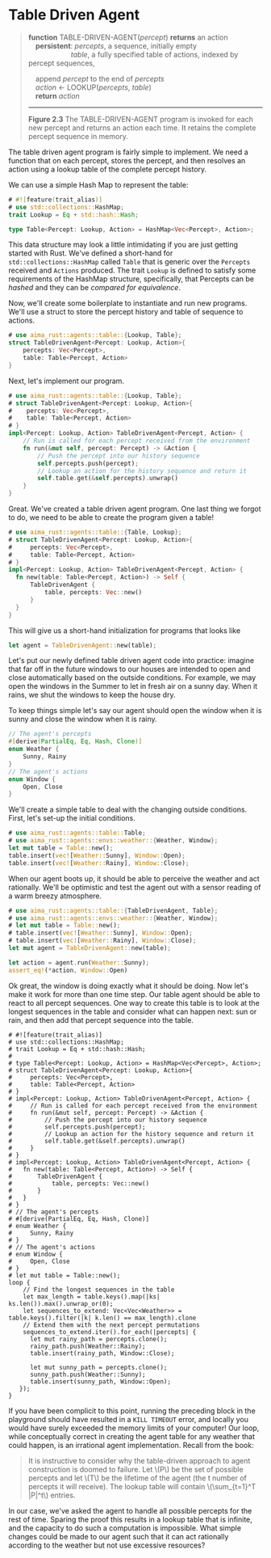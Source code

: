 # Table Driven Agent

> __function__ TABLE-DRIVEN-AGENT(_percept_) __returns__ an action  
> &emsp;__persistent__: _percepts_, a sequence, initially empty  
> &emsp;&emsp;&emsp;&emsp;&emsp;&emsp;_table_, a fully specified table of actions, indexed by percept sequences, <br/>
> 
> &emsp;append _percept_ to the end of _percepts_  
> &emsp;_action_ &larr; LOOKUP(_percepts_, _table_)  
> &emsp;__return__ _action_
> 
> ---
> __Figure 2.3__ The TABLE-DRIVEN-AGENT program is invoked for each new percept and returns an action each time. It retains the complete percept sequence in memory.


The table driven agent program is fairly simple to implement. We need a function that
on each percept, stores the percept, and then resolves an action using a lookup table of
the complete percept history.


We can use a simple Hash Map to represent the table:

```rust
# #![feature(trait_alias)]
# use std::collections::HashMap;
trait Lookup = Eq + std::hash::Hash;

type Table<Percept: Lookup, Action> = HashMap<Vec<Percept>, Action>;
```

This data structure may look a little intimidating if you are just getting started with
Rust. We've defined a short-hand for `std::collections::HashMap` called `Table` that is generic
over the `Percepts` received and `Actions` produced. The trait `Lookup` is defined to satisfy
some requirements of the HashMap structure, specifically, that Percepts can be _hashed_ and
they can be _compared for equivalence_.

Now, we'll create some boilerplate to instantiate and run new programs. We'll use a struct
to store the percept history and table of sequence to actions.

```rust
# use aima_rust::agents::table::{Lookup, Table};
struct TableDrivenAgent<Percept: Lookup, Action>{
    percepts: Vec<Percept>,
    table: Table<Percept, Action>
}
```

Next, let's implement our program.

```rust
# use aima_rust::agents::table::{Lookup, Table};
# struct TableDrivenAgent<Percept: Lookup, Action>{
#    percepts: Vec<Percept>,
#    table: Table<Percept, Action>
# }
impl<Percept: Lookup, Action> TableDrivenAgent<Percept, Action> {
    // Run is called for each percept received from the environment
    fn run(&mut self, percept: Percept) -> &Action {
        // Push the percept into our history sequence
        self.percepts.push(percept);
        // Lookup an action for the history sequence and return it
        self.table.get(&self.percepts).unwrap()
    }
}
```

Great. We've created a table driven agent program. One last thing we forgot to do, we need
to be able to create the program given a table!

```rust
# use aima_rust::agents::table::{Table, Lookup};
# struct TableDrivenAgent<Percept: Lookup, Action>{
#     percepts: Vec<Percept>,
#     table: Table<Percept, Action>
# }
impl<Percept: Lookup, Action> TableDrivenAgent<Percept, Action> {
  fn new(table: Table<Percept, Action>) -> Self {
      TableDrivenAgent {
          table, percepts: Vec::new()
      }
  }
}
```

This will give us a short-hand initialization for programs that looks like
```rust
let agent = TableDrivenAgent::new(table);
```

Let's put our newly defined table driven agent code into practice: imagine that far off in the
future windows to our houses are intended to open and close automatically based on the outside
conditions. For example, we may open the windows in the Summer to let in fresh air on a sunny day.
When it rains, we shut the windows to keep the house dry.

To keep things simple let's say our agent should open the window when it is sunny and
close the window when it is rainy.

```rust
// The agent's percepts
#[derive(PartialEq, Eq, Hash, Clone)]
enum Weather {
    Sunny, Rainy
}
// The agent's actions
enum Window {
    Open, Close
}
```

We'll create a simple table to deal with the changing outside conditions. First, let's
set-up the initial conditions.

```rust
# use aima_rust::agents::table::Table;
# use aima_rust::agents::envs::weather::{Weather, Window};
let mut table = Table::new();
table.insert(vec![Weather::Sunny], Window::Open);
table.insert(vec![Weather::Rainy], Window::Close);
```

When our agent boots up, it should be able to perceive the weather and act rationally. We'll
be optimistic and test the agent out with a sensor reading of a warm breezy atmosphere.

```rust
# use aima_rust::agents::table::{TableDrivenAgent, Table};
# use aima_rust::agents::envs::weather::{Weather, Window};
# let mut table = Table::new();
# table.insert(vec![Weather::Sunny], Window::Open);
# table.insert(vec![Weather::Rainy], Window::Close);
let mut agent = TableDrivenAgent::new(table);

let action = agent.run(Weather::Sunny);
assert_eq!(*action, Window::Open)
```

Ok great, the window is doing exactly what it should be doing. Now let's make it work for more than
one time step. Our table agent should be able to react to all percept sequences. One way to create this table
is to look at the longest sequences in the table and consider what can happen next: sun or rain, and 
then add that percept sequence into the table.

```rust,no_run
# #![feature(trait_alias)]
# use std::collections::HashMap;
# trait Lookup = Eq + std::hash::Hash;
#
# type Table<Percept: Lookup, Action> = HashMap<Vec<Percept>, Action>;
# struct TableDrivenAgent<Percept: Lookup, Action>{
#     percepts: Vec<Percept>,
#     table: Table<Percept, Action>
# }
# impl<Percept: Lookup, Action> TableDrivenAgent<Percept, Action> {
#     // Run is called for each percept received from the environment
#     fn run(&mut self, percept: Percept) -> &Action {
#         // Push the percept into our history sequence
#         self.percepts.push(percept);
#         // Lookup an action for the history sequence and return it
#         self.table.get(&self.percepts).unwrap()
#     }
# }
# impl<Percept: Lookup, Action> TableDrivenAgent<Percept, Action> {
#   fn new(table: Table<Percept, Action>) -> Self {
#       TableDrivenAgent {
#           table, percepts: Vec::new()
#       }
#   }
# }
# // The agent's percepts
# #[derive(PartialEq, Eq, Hash, Clone)]
# enum Weather {
#     Sunny, Rainy
# }
# // The agent's actions
# enum Window {
#     Open, Close
# }
# let mut table = Table::new();
loop {
    // Find the longest sequences in the table
    let max_length = table.keys().map(|ks| ks.len()).max().unwrap_or(0);
    let sequences_to_extend: Vec<Vec<Weather>> = table.keys().filter(|k| k.len() == max_length).clone
    // Extend them with the next percept permutations
    sequences_to_extend.iter().for_each(|percepts| {
      let mut rainy_path = percepts.clone();
      rainy_path.push(Weather::Rainy);
      table.insert(rainy_path, Window::Close);

      let mut sunny_path = percepts.clone();
      sunny_path.push(Weather::Sunny);
      table.insert(sunny_path, Window::Open);
   });
}
```

If you have been complicit to this point, running the preceding block in the playground should
have resulted in a `KILL TIMEOUT` error, and locally you would have surely exceeded the memory
limits of your computer! Our loop, while conceptually correct in creating the agent table for
any weather that could happen, is an irrational agent implementation. Recall from the book:

> It is instructive to consider why the table-driven approach to agent construction is doomed
> to failure. Let \\(P\\) be the set of possible percepts and let \\(T\\) be the lifetime of the agent (the t
> number of percepts it will receive). The lookup table will contain \\(\sum_{t=1}^T |P|^t\\) entries.

In our case, we've asked the agent to handle all possible percepts for the rest of time. Sparing the 
proof this results in a lookup table that is infinite, and the capacity to do such a computation is
impossible. What simple changes could be made to our agent such that it can act rationally according
to the weather but not use excessive resources?